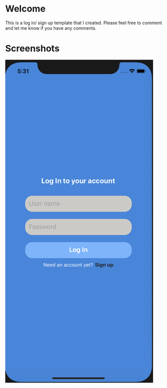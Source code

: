 # Welcome
 This is a log in/ sign up template that I created. Please feel free to comment and let me know if you have any comments.

# Screenshots
<img src="programScreenshots/screenshot.png">
